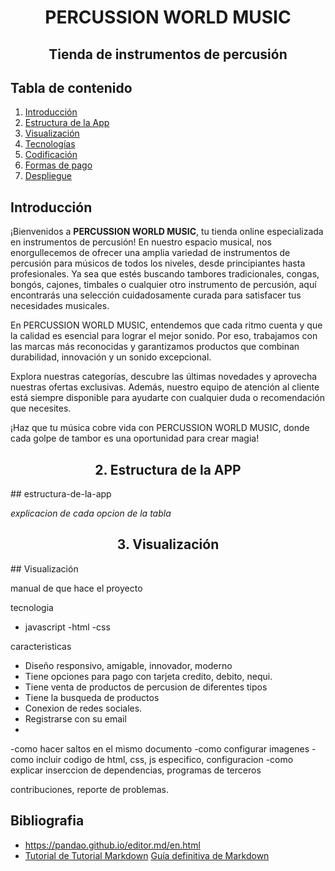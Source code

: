 <h1 align="center">PERCUSSION WORLD MUSIC</h1>
<h2 align="center">Tienda de instrumentos de percusión</h2>

## Tabla de contenido 
1. [Introducción](#introducción)
2. [Estructura de la App](#estructura-de-la-app)
3. [Visualización](#visualización)
4. [Tecnologías](#tecnologías)
5. [Codificación](#codificación)
6. [Formas de pago](#formas-de-pago)
7. [Despliegue](#despliegue)

## Introducción

¡Bienvenidos a **PERCUSSION WORLD MUSIC**, tu tienda online especializada en instrumentos de percusión!
En nuestro espacio musical, nos enorgullecemos de ofrecer una amplia variedad de instrumentos de percusión para músicos de todos los niveles, desde principiantes hasta profesionales. Ya sea que estés buscando tambores tradicionales, congas, bongós, cajones, timbales o cualquier otro instrumento de percusión, aquí encontrarás una selección cuidadosamente curada para satisfacer tus necesidades musicales.

En PERCUSSION WORLD MUSIC, entendemos que cada ritmo cuenta y que la calidad es esencial para lograr el mejor sonido. Por eso, trabajamos con las marcas más reconocidas y garantizamos productos que combinan durabilidad, innovación y un sonido excepcional.

Explora nuestras categorías, descubre las últimas novedades y aprovecha nuestras ofertas exclusivas. Además, nuestro equipo de atención al cliente está siempre disponible para ayudarte con cualquier duda o recomendación que necesites.

¡Haz que tu música cobre vida con PERCUSSION WORLD MUSIC, donde cada golpe de tambor es una oportunidad para crear magia!

<h2 align="center">2. Estructura de la APP </h2>
## estructura-de-la-app

*explicacion de cada opcion de la tabla*

<h2 align="center">3. Visualización </h2>
## Visualización

manual de que hace el proyecto

tecnologia
- javascript
-html
-css

caracteristicas
- Diseño responsivo, amigable, innovador, moderno
- Tiene opciones para pago con tarjeta credito, debito, nequi.
- Tiene venta de productos de percusion de diferentes tipos 
- Tiene la busqueda de productos
- Conexion de redes sociales.
- Registrarse con su email
- 

-como hacer saltos en el mismo documento
-como configurar imagenes
-como incluir codigo de html, css, js especifico, configuracion
-como explicar inserccion de dependencias, programas de terceros

contribuciones, reporte de problemas.

## **Bibliografia**
* https://pandao.github.io/editor.md/en.html
* [Tutorial de Tutorial Markdown](https://tutorialmarkdown.com)
[Guía definitiva de Markdown](https://neoguias.com/markdown)


